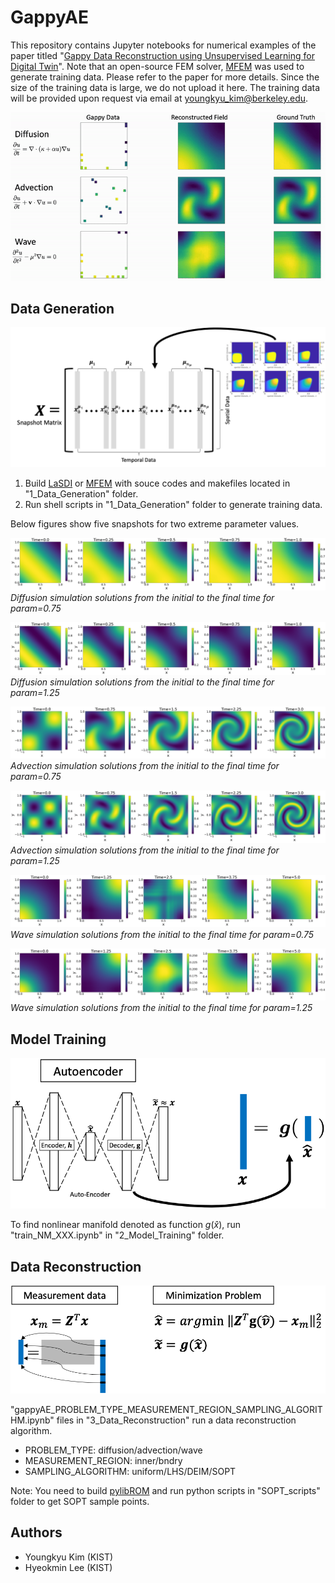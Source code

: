 # GappyAE

This repository contains Jupyter notebooks for numerical examples of the paper titled "[Gappy Data Reconstruction using Unsupervised Learning for Digital Twin](https://arxiv.org/abs/2312.07902)".
Note that an open-source FEM solver, [MFEM](https://mfem.org/) was used to generate training data. Please refer to the paper for more details. Since the size of the training data is large, we do not upload it here. The training data will be provided upon request via email at youngkyu_kim@berkeley.edu.

![](gappyAE_ani.gif)

## Data Generation
![](data_generation.png)

1. Build [LaSDI](https://github.com/LLNL/LaSDI) or [MFEM](https://mfem.org/) with souce codes and makefiles located in "1_Data_Generation" folder.
2. Run shell scripts in "1_Data_Generation" folder to generate training data.  

Below figures show five snapshots for two extreme parameter values.

![](diffusion_mu1_sol.png)
*Diffusion simulation solutions from the initial to the final time for param=0.75*

![](diffusion_mu2_sol.png)
*Diffusion simulation solutions from the initial to the final time for param=1.25*

![](advection_mu1_sol.png)
*Advection simulation solutions from the initial to the final time for param=0.75*

![](advection_mu2_sol.png)
*Advection simulation solutions from the initial to the final time for param=1.25*

![](wave_mu1_sol.png)
*Wave simulation solutions from the initial to the final time for param=0.75*

![](wave_mu2_sol.png)
*Wave simulation solutions from the initial to the final time for param=1.25*

## Model Training
![](model_training.png)

To find nonlinear manifold denoted as function $g(\hat{x})$, run "train_NM_XXX.ipynb" in "2_Model_Training" folder.

## Data Reconstruction
![](data_reconstruction.png)

"gappyAE_PROBLEM_TYPE_MEASUREMENT_REGION_SAMPLING_ALGORITHM.ipynb" files in "3_Data_Reconstruction" run a data reconstruction algorithm.

- PROBLEM_TYPE: diffusion/advection/wave
- MEASUREMENT_REGION: inner/bndry
- SAMPLING_ALGORITHM: uniform/LHS/DEIM/SOPT

Note: You need to build [pylibROM](https://github.com/LLNL/pylibROM) and run python scripts in "SOPT_scripts" folder to get SOPT sample points. 

## Authors
- Youngkyu Kim (KIST)
- Hyeokmin Lee (KIST)
